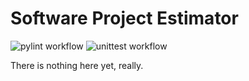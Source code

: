 # Software Project Estimator

![pylint workflow](https://github.com/matthewsewell/software-project-estimator/actions/workflows/pylint.yml/badge.svg)
![unittest workflow](https://github.com/matthewsewell/software-project-estimator/actions/workflows/unittest.yml/badge.svg)

There is nothing here yet, really.
